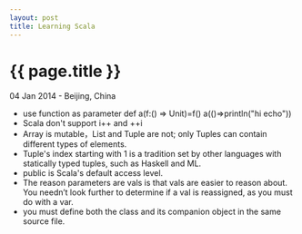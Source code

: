 ```yaml
---
layout: post
title: Learning Scala
---
```


{{ page.title }}
================

<p class="meta">04 Jan 2014 - Beijing, China</p>

* use function as parameter
        def a(f:() => Unit)=f()
        a(()=>println("hi echo"))
* Scala don't support i++ and ++i
* Array is mutable，List and Tuple are not; only Tuples can contain different types of elements.
* Tuple's index starting with 1 is a tradition set by other languages with statically typed tuples, such as Haskell and ML.
* public is Scala's default access level.
* The reason parameters are vals is that vals are easier to reason about. You needn’t look further to determine if a val is reassigned, as you must do with a var.
* you must define both the class and its companion object in the same source file.



